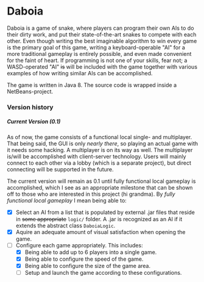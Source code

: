Daboia
======

Daboia is a game of snake, where players can program their own AIs to do their dirty work, and put their state-of-the-art snakes to compete with each other. Even though writing the best imaginable algorithm to win every game is the primary goal of this game, writing a keyboard-operable "AI" for a more traditional gameplay is entirely possible, and even made convenient for the faint of heart. If programming is not one of your skills, fear not; a WASD-operated "AI" ~~is~~ will be included with the game together with various examples of how writing similar AIs can be accomplished.

The game is written in Java 8. The source code is wrapped inside a NetBeans-project.

### Version history

##### Current Version (0.1)

As of now, the game consists of a functional local single- and multiplayer. That being said, the GUI is only *nearly there*, so playing an actual game with it needs some hacking. A multiplayer is on its way as well. The multiplayer is/will be accomplished with client-server technology. Users will mainly connect to each other via a lobby (which is a separate project), but direct connecting will be supported in the future.

The current version will remain as 0.1 until fully functional local gameplay is accomplished, which I see as an appropriate milestone that can be shown off to those who are interested in this project (hi grandma). By *fully functional local gameplay* I mean being able to:

- [x] Select an AI from a list that is populated by external .jar files that reside in ~~some appropriate~~ `logic/` folder. A .jar is recognized as an AI if it extends the abstract class `DaboiaLogic`.
- [x] Aquire an adequate amount of visual satisfaction when opening the game.
- [ ] Configure each game appropriately. This includes:
  - [x] Being able to add up to 6 players into a single game.
  - [x] Being able to configure the speed of the game.
  - [x] Being able to configure the size of the game area.
  - [ ] Setup and launch the game according to these configurations.

